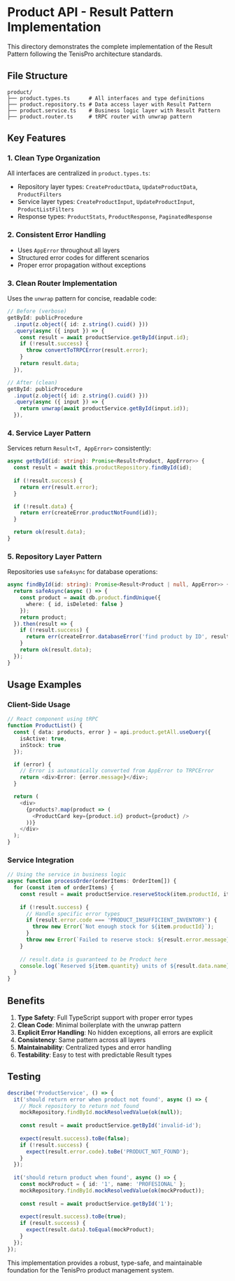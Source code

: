 # Product API - Result Pattern Implementation

This directory demonstrates the complete implementation of the Result Pattern following the TenisPro architecture standards.

## File Structure

```
product/
├── product.types.ts      # All interfaces and type definitions
├── product.repository.ts # Data access layer with Result Pattern
├── product.service.ts    # Business logic layer with Result Pattern
├── product.router.ts     # tRPC router with unwrap pattern
```

## Key Features

### 1. Clean Type Organization
All interfaces are centralized in `product.types.ts`:
- Repository layer types: `CreateProductData`, `UpdateProductData`, `ProductFilters`
- Service layer types: `CreateProductInput`, `UpdateProductInput`, `ProductListFilters`
- Response types: `ProductStats`, `ProductResponse`, `PaginatedResponse`

### 2. Consistent Error Handling
- Uses `AppError` throughout all layers
- Structured error codes for different scenarios
- Proper error propagation without exceptions

### 3. Clean Router Implementation
Uses the `unwrap` pattern for concise, readable code:

```typescript
// Before (verbose)
getById: publicProcedure
  .input(z.object({ id: z.string().cuid() }))
  .query(async ({ input }) => {
    const result = await productService.getById(input.id);
    if (!result.success) {
      throw convertToTRPCError(result.error);
    }
    return result.data;
  }),

// After (clean)
getById: publicProcedure
  .input(z.object({ id: z.string().cuid() }))
  .query(async ({ input }) => {
    return unwrap(await productService.getById(input.id));
  }),
```

### 4. Service Layer Pattern
Services return `Result<T, AppError>` consistently:

```typescript
async getById(id: string): Promise<Result<Product, AppError>> {
  const result = await this.productRepository.findById(id);
  
  if (!result.success) {
    return err(result.error);
  }

  if (!result.data) {
    return err(createError.productNotFound(id));
  }

  return ok(result.data);
}
```

### 5. Repository Layer Pattern
Repositories use `safeAsync` for database operations:

```typescript
async findById(id: string): Promise<Result<Product | null, AppError>> {
  return safeAsync(async () => {
    const product = await db.product.findUnique({
      where: { id, isDeleted: false }
    });
    return product;
  }).then(result => {
    if (!result.success) {
      return err(createError.databaseError('find product by ID', result.error));
    }
    return ok(result.data);
  });
}
```

## Usage Examples

### Client-Side Usage

```typescript
// React component using tRPC
function ProductList() {
  const { data: products, error } = api.product.getAll.useQuery({
    isActive: true,
    inStock: true
  });

  if (error) {
    // Error is automatically converted from AppError to TRPCError
    return <div>Error: {error.message}</div>;
  }

  return (
    <div>
      {products?.map(product => (
        <ProductCard key={product.id} product={product} />
      ))}
    </div>
  );
}
```

### Service Integration

```typescript
// Using the service in business logic
async function processOrder(orderItems: OrderItem[]) {
  for (const item of orderItems) {
    const result = await productService.reserveStock(item.productId, item.quantity);
    
    if (!result.success) {
      // Handle specific error types
      if (result.error.code === 'PRODUCT_INSUFFICIENT_INVENTORY') {
        throw new Error(`Not enough stock for ${item.productId}`);
      }
      throw new Error(`Failed to reserve stock: ${result.error.message}`);
    }
    
    // result.data is guaranteed to be Product here
    console.log(`Reserved ${item.quantity} units of ${result.data.name}`);
  }
}
```

## Benefits

1. **Type Safety**: Full TypeScript support with proper error types
2. **Clean Code**: Minimal boilerplate with the unwrap pattern
3. **Explicit Error Handling**: No hidden exceptions, all errors are explicit
4. **Consistency**: Same pattern across all layers
5. **Maintainability**: Centralized types and error handling
6. **Testability**: Easy to test with predictable Result types

## Testing

```typescript
describe('ProductService', () => {
  it('should return error when product not found', async () => {
    // Mock repository to return not found
    mockRepository.findById.mockResolvedValue(ok(null));
    
    const result = await productService.getById('invalid-id');
    
    expect(result.success).toBe(false);
    if (!result.success) {
      expect(result.error.code).toBe('PRODUCT_NOT_FOUND');
    }
  });
  
  it('should return product when found', async () => {
    const mockProduct = { id: '1', name: 'PROFESIONAL' };
    mockRepository.findById.mockResolvedValue(ok(mockProduct));
    
    const result = await productService.getById('1');
    
    expect(result.success).toBe(true);
    if (result.success) {
      expect(result.data).toEqual(mockProduct);
    }
  });
});
```

This implementation provides a robust, type-safe, and maintainable foundation for the TenisPro product management system.
